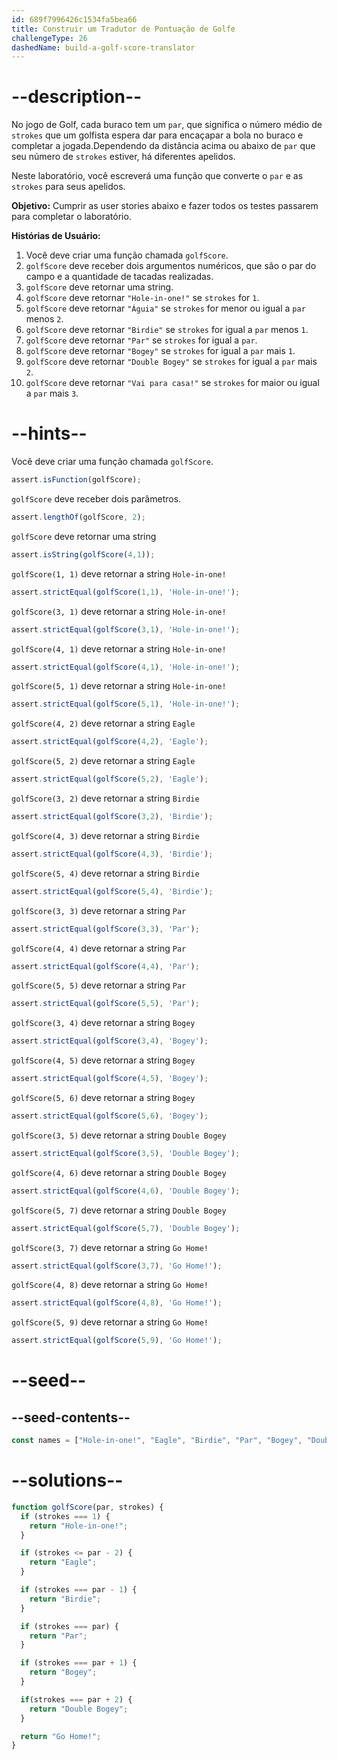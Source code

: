 ```yaml
---
id: 689f7996426c1534fa5bea66
title: Construir um Tradutor de Pontuação de Golfe
challengeType: 26
dashedName: build-a-golf-score-translator
---
```


# --description--

No jogo de Golf, cada buraco tem um `par`, que significa o número médio de `strokes` que um golfista espera dar para encaçapar a bola no buraco e completar a jogada.Dependendo da distância acima ou abaixo de `par` que seu número de `strokes` estiver, há diferentes apelidos.

Neste laboratório, você escreverá uma função que converte o `par` e as `strokes` para seus apelidos. 

**Objetivo:** Cumprir as user stories abaixo e fazer todos os testes passarem para completar o laboratório.

**Histórias de Usuário:**

1. Você deve criar uma função chamada `golfScore`.
1. `golfScore` deve receber dois argumentos numéricos, que são o par do campo e a quantidade de tacadas realizadas.
1. `golfScore` deve retornar uma string.
1. `golfScore` deve retornar `"Hole-in-one!"` se `strokes` for `1`. 
1. `golfScore` deve retornar `"Águia"` se `strokes` for menor ou igual a `par` menos `2`.
1. `golfScore` deve retornar `"Birdie"` se `strokes` for igual a `par` menos `1`.
1. `golfScore` deve retornar `"Par"` se `strokes` for igual a `par`. 
1. `golfScore` deve retornar `"Bogey"` se `strokes` for igual a `par` mais `1`. 
1. `golfScore` deve retornar `"Double Bogey"` se `strokes` for igual a `par` mais `2`. 
1. `golfScore` deve retornar `"Vai para casa!"` se `strokes` for maior ou igual a `par` mais `3`. 

# --hints--

Você deve criar uma função chamada `golfScore`.

```js
assert.isFunction(golfScore);
```

`golfScore` deve receber dois parâmetros.

```js
assert.lengthOf(golfScore, 2);
```

`golfScore` deve retornar uma string

```js
assert.isString(golfScore(4,1)); 
```

`golfScore(1, 1)` deve retornar a string `Hole-in-one!`

```js
assert.strictEqual(golfScore(1,1), 'Hole-in-one!');
```

`golfScore(3, 1)` deve retornar a string `Hole-in-one!`

```js
assert.strictEqual(golfScore(3,1), 'Hole-in-one!');
```

`golfScore(4, 1)` deve retornar a string `Hole-in-one!`

```js
assert.strictEqual(golfScore(4,1), 'Hole-in-one!');
```

`golfScore(5, 1)` deve retornar a string `Hole-in-one!`

```js
assert.strictEqual(golfScore(5,1), 'Hole-in-one!');
```

`golfScore(4, 2)` deve retornar a string `Eagle`

```js
assert.strictEqual(golfScore(4,2), 'Eagle');
```

`golfScore(5, 2)` deve retornar a string `Eagle`

```js
assert.strictEqual(golfScore(5,2), 'Eagle');
```

`golfScore(3, 2)` deve retornar a string `Birdie`

```js
assert.strictEqual(golfScore(3,2), 'Birdie');
```

`golfScore(4, 3)` deve retornar a string `Birdie`

```js
assert.strictEqual(golfScore(4,3), 'Birdie');
```

`golfScore(5, 4)` deve retornar a string `Birdie`

```js
assert.strictEqual(golfScore(5,4), 'Birdie');
```

`golfScore(3, 3)` deve retornar a string `Par`

```js
assert.strictEqual(golfScore(3,3), 'Par');
```

`golfScore(4, 4)` deve retornar a string `Par`

```js
assert.strictEqual(golfScore(4,4), 'Par');
```

`golfScore(5, 5)` deve retornar a string `Par`

```js
assert.strictEqual(golfScore(5,5), 'Par');
```

`golfScore(3, 4)` deve retornar a string `Bogey`

```js
assert.strictEqual(golfScore(3,4), 'Bogey');
```

`golfScore(4, 5)` deve retornar a string `Bogey`

```js
assert.strictEqual(golfScore(4,5), 'Bogey');
```

`golfScore(5, 6)` deve retornar a string `Bogey`

```js
assert.strictEqual(golfScore(5,6), 'Bogey');
```

`golfScore(3, 5)` deve retornar a string `Double Bogey`

```js
assert.strictEqual(golfScore(3,5), 'Double Bogey');
```

`golfScore(4, 6)` deve retornar a string `Double Bogey`

```js
assert.strictEqual(golfScore(4,6), 'Double Bogey');
```

`golfScore(5, 7)` deve retornar a string `Double Bogey`

```js
assert.strictEqual(golfScore(5,7), 'Double Bogey');
```

`golfScore(3, 7)` deve retornar a string `Go Home!`

```js
assert.strictEqual(golfScore(3,7), 'Go Home!');
```

`golfScore(4, 8)` deve retornar a string `Go Home!`

```js
assert.strictEqual(golfScore(4,8), 'Go Home!');
```

`golfScore(5, 9)` deve retornar a string `Go Home!`

```js
assert.strictEqual(golfScore(5,9), 'Go Home!');
```

# --seed--

## --seed-contents--

```js
const names = ["Hole-in-one!", "Eagle", "Birdie", "Par", "Bogey", "Double Bogey", "Go Home!"];

```

# --solutions--

```js
function golfScore(par, strokes) {
  if (strokes === 1) {
    return "Hole-in-one!";
  }

  if (strokes <= par - 2) {
    return "Eagle";
  }

  if (strokes === par - 1) {
    return "Birdie";
  }

  if (strokes === par) {
    return "Par";
  }

  if (strokes === par + 1) {
    return "Bogey";
  }

  if(strokes === par + 2) {
    return "Double Bogey";
  }

  return "Go Home!";
}
```
